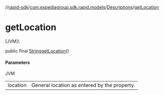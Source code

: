 //[rapid-sdk](../../../index.md)/[com.expediagroup.sdk.rapid.models](../index.md)/[Descriptions](index.md)/[getLocation](get-location.md)

# getLocation

[JVM]\

public final [String](https://docs.oracle.com/javase/8/docs/api/java/lang/String.html)[getLocation](get-location.md)()

#### Parameters

JVM

| | |
|---|---|
| location | General location as entered by the property. |
